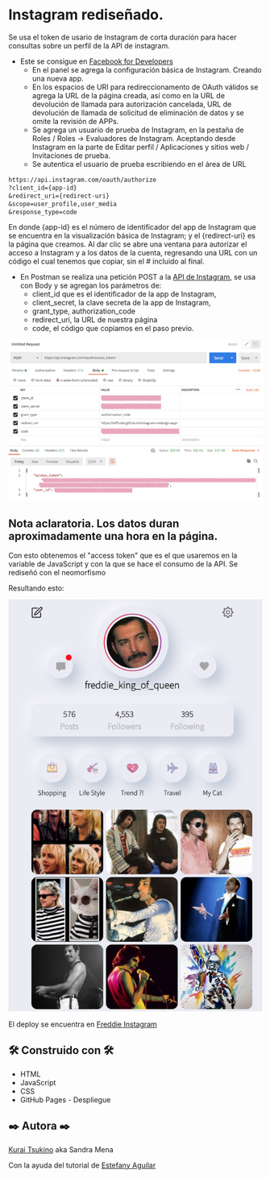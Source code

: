 # Instagram rediseñado.

Se usa el token de usario de Instagram de corta duración para hacer consultas sobre un perfil de la API de instagram.

* Este se consigue en [Facebook for Developers](https://developers.facebook.com)
    * En el panel se agrega la configuración básica de Instagram. Creando una nueva app.
    * En los espacios de URI para redireccionamento de OAuth válidos se agrega la URL de la página creada, así como en la URL de devolución de llamada para autorización cancelada, URL de devolución de llamada de solicitud de eliminación de datos y se omite la revisión de APPs.
    * Se agrega un usuario de prueba de Instagram, en la pestaña de Roles / Roles -> Evaluadores de Instagram. Aceptando desde Instagram en la parte de Editar perfil / Aplicaciones y sitios web / Invitaciones de prueba.
    * Se autentica el usuario de prueba escribiendo en el área de URL
 ```
https://api.instagram.com/oauth/authorize
?client_id={app-id}
&redirect_uri={redirect-uri}
&scope=user_profile,user_media
&response_type=code
```
En donde {app-id} es el número de identificador del app de Instagram que se encuentra en la visualización básica de Instagram; y el {redirect-uri} es la página que creamos.
Al dar clic se abre una ventana para autorizar el acceso a Instagram y a los datos de la cuenta, regresando una URL con un código el cual tenemos que copiar, sin el # incluido al final.

* En Postman se realiza una petición POST a la [API de Instagram](https://api.instagram.com/oauth/access_token), se usa con Body y se agregan los parámetros de:
    * client_id que es el identificador de la app de Instagram,
    * client_secret, la clave secreta de la app de Instagram,
    * grant_type, authorization_code
    * redirect_uri, la URL de nuestra página
    * code, el código que copiamos en el paso previo.

<img src="Postman.png">

## Nota aclaratoria. Los datos duran aproximadamente una hora en la página.

Con esto obtenemos el "access token" que es el que usaremos en la variable de JavaScript y con la que se hace el consumo de la API.
Se rediseñó con el neomorfismo

Resultando esto:

<img src="img.png">

El deploy se encuentra en [Freddie Instagram](https://kuraitsukino.github.io/instagram-redesign-app/)

## 🛠 Construido con 🛠

* HTML
* JavaScript
* CSS
* GitHub Pages - Despliegue

## ✒️ Autora ✒️

[Kurai Tsukino](https://github.com/KuraiTsukino) aka Sandra Mena

Con la ayuda del tutorial de [Estefany Aguilar](https://platzi.com/blog/rediseno-instagram-api-animaciones/)
